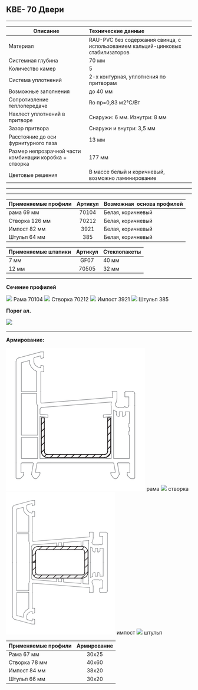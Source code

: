 ## **KBE- 70 Двери**

* * *

| Описание  |  Технические данные |
|----------------|:----------|
|  Материал | RAU-PVC без содержания свинца, с использованием кальций-цинковых стабилизаторов | 
|  Системная глубина | 70 мм | 
|  Количество камер | 5 | 
|  Система уплотнений | 2-х контурная, уплотнения по притворам | 
|  Возможные заполнения | до 40 мм | 
| Сопротивление теплопередаче | Ro пр=0,83 м2°С/Вт |
|  Нахлест уплотнений в притворе | Снаружи: 6 мм. Изнутри: 8 мм | 
|  Зазор притвора | Снаружи и внутри: 3,5 мм | 
|  Расстояние до оси фурнитурного паза | 13 мм | 
|  Размер непрозрачной части комбинации коробка + створка | 177 мм | 
| Цветовые решения | В массе белый и коричневый, возможно ламинирование | 

* * *

* * *

| Применяемые профили | Артикул | Возможная  основа профилей |
|----------------|:---------:|:----------|
| рама 69 мм |  70104  |  Белая, коричневый |
| Створка 126 мм  | 70212 |  Белая, коричневый |
| Импост 82 мм | 3921 |  Белая, коричневый |
| Штульп 64 мм | 385  |  Белая, коричневый |

| Применяемые штапики | Артикул | Стеклопакеты |
|----------------|:---------:|:----------|
| 7 мм | GF07  |  40 мм |
| 12 мм | 70505  |  32 мм |

* * *

**Сечение профилей**

![](https://raw.githubusercontent.com/blackmixer/help_os/master/kve70dveri/media/image1.png)
Рама 70104
![](https://raw.githubusercontent.com/blackmixer/help_os/master/kve70dveri/media/image2.png)
Створка 70212
![](https://raw.githubusercontent.com/blackmixer/help_os/master/kve70dveri/media/image3.png)
Импост 3921
![](https://raw.githubusercontent.com/blackmixer/help_os/master/kve70dveri/media/image4.png)
Штульп 385

**Порог ал.**

![](https://raw.githubusercontent.com/blackmixer/help_os/master/kve70dveri/media/image5.png)

* * *

**Армирование:**

![](https://github.com/AlexandraEgorovatmk/help_os/blob/master/kve70dveri/media/6.png)
рама
![](https://raw.githubusercontent.com/blackmixer/help_os/master/kve70dveri/media/image7.png)
створка
![](https://github.com/AlexandraEgorovatmk/help_os/blob/master/kve70dveri/media/10.png)
импост 
![](https://raw.githubusercontent.com/blackmixer/help_os/master/kve70dveri/media/image9.png)
штульп

| Применяемые профили | Армирование |
|----------------|:---------:|
| Рама 67 мм | 30х25 |
| Створка 78 мм  | 40х60 |
| Импост 84 мм | 38x20 |
| Штульп 66 мм | 30х20 |
